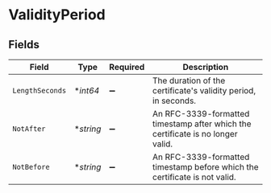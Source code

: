 # ValidityPeriod


## Fields

| Field                                                                           | Type                                                                            | Required                                                                        | Description                                                                     |
| ------------------------------------------------------------------------------- | ------------------------------------------------------------------------------- | ------------------------------------------------------------------------------- | ------------------------------------------------------------------------------- |
| `LengthSeconds`                                                                 | **int64*                                                                        | :heavy_minus_sign:                                                              | The duration of the certificate's validity period, in seconds.                  |
| `NotAfter`                                                                      | **string*                                                                       | :heavy_minus_sign:                                                              | An RFC-3339-formatted timestamp after which the certificate is no longer valid. |
| `NotBefore`                                                                     | **string*                                                                       | :heavy_minus_sign:                                                              | An RFC-3339-formatted timestamp before which the certificate is not valid.      |